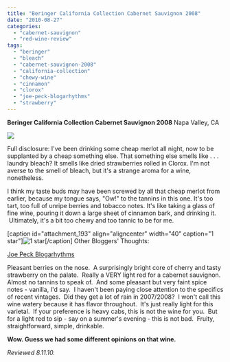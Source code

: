 ```yaml
---
title: "Beringer California Collection Cabernet Sauvignon 2008"
date: "2010-08-27"
categories: 
  - "cabernet-sauvignon"
  - "red-wine-review"
tags: 
  - "beringer"
  - "bleach"
  - "cabernet-sauvignon-2008"
  - "california-collection"
  - "chewy-wine"
  - "cinnamon"
  - "clorox"
  - "joe-peck-blogarhythms"
  - "strawberry"
---
```


**Beringer California Collection Cabernet Sauvignon 2008** Napa Valley, CA

![](http://www.thegourmez.com/gourmez/photos/beringercabsav.jpg)

Full disclosure: I've been drinking some cheap merlot all night, now to be supplanted by a cheap something else. That something else smells like . . . laundry bleach? It smells like dried strawberries rolled in Clorox. I'm not averse to the smell of bleach, but it's a strange aroma for a wine, nonetheless.

I think my taste buds may have been screwed by all that cheap merlot from earlier, because my tongue says, "Ow!" to the tannins in this one. It's too tart, too full of unripe berries and tobacco notes. It's like taking a glass of fine wine, pouring it down a large sheet of cinnamon bark, and drinking it.  Ultimately, it's a bit too chewy and too tannic to be for me.

\[caption id="attachment\_193" align="aligncenter" width="40" caption="1 star"\]![1 star](http://s3.amazonaws.com/thegourmez-wpmedia/2009/04/rating_olive1.gif "rating_olive1")\[/caption\]  Other Bloggers' Thoughts:

[Joe Peck Blogarhythms](http://joepeckblogarhythms.wordpress.com/2010/03/19/beringer-cabernet-sauvignon-2008/)

Pleasant berries on the nose.  A surprisingly bright core of cherry and tasty strawberry on the palate.  Really a VERY light red for a cabernet sauvignon.  Almost no tannins to speak of.  And some pleasant but very faint spice notes - vanilla, I'd say.  I haven't been paying close attention to the specifics of recent vintages.  Did they get a lot of rain in 2007/2008?  I won't call this wine watery because it has flavor throughout.  It's just really light for this varietal.  If your preference is heavy cabs, this is not the wine for you.  But for a light red to sip - say on a summer's evening - this is not bad.  Fruity, straightforward, simple, drinkable.

**Wow. Guess we had some different opinions on that wine.**

_Reviewed 8.11.10._
